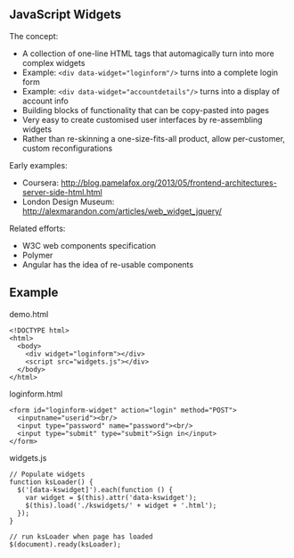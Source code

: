 JavaScript Widgets
------------------

The concept:

  * A collection of one-line HTML tags that automagically turn into more complex widgets
  * Example: ```<div data-widget="loginform"/>``` turns into a complete login form
  * Example: ```<div data-widget="accountdetails"/>``` turns into a display of account info
  * Building blocks of functionality that can be copy-pasted into pages 
  * Very easy to create customised user interfaces by re-assembling widgets
  * Rather than re-skinning a one-size-fits-all product, allow per-customer, custom reconfigurations

Early examples:
   * Coursera: http://blog.pamelafox.org/2013/05/frontend-architectures-server-side-html.html
   * London Design Museum: http://alexmarandon.com/articles/web_widget_jquery/

Related efforts:
   * W3C web components specification
   * Polymer
   * Angular has the idea of re-usable components
  
Example
-------

demo.html
```
<!DOCTYPE html>
<html>
  <body>
    <div widget="loginform"></div>
    <script src="widgets.js"></div>
  </body>
</html>
```

loginform.html
```
<form id="loginform-widget" action="login" method="POST">
  <inputname="userid"><br/>
  <input type="password" name="password"><br/>
  <input type="submit" type="submit">Sign in</input>
</form>

```

widgets.js
```
// Populate widgets
function ksLoader() {
  $('[data-kswidget]').each(function () {
    var widget = $(this).attr('data-kswidget');
    $(this).load('./kswidgets/' + widget + '.html');
  });
}

// run ksLoader when page has loaded
$(document).ready(ksLoader);
```    
